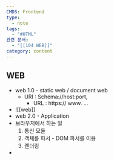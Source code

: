 ```yaml
---
CMDS: Frontend
type:
  - note
tags:
  - "#HTML"
관련 문서:
  - "[[104 WEB]]"
category: content
---
```

## WEB
- web 1.0 - static web / document web
	- URI : Schema://host:port,
		- URL : https:// www. ...
- ![[web]]
- web 2.0 - Application
- 브라우저에서 하는 일
	1. 통신 모듈
	2. 객체를 파서 - DOM 파서를 이용
	3. 렌더링
- 
